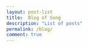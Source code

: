 ```yaml
---
layout: post-list
title:  Blog of Song
description: "List of posts"
permalink: /blog/
comment: true
---
```


